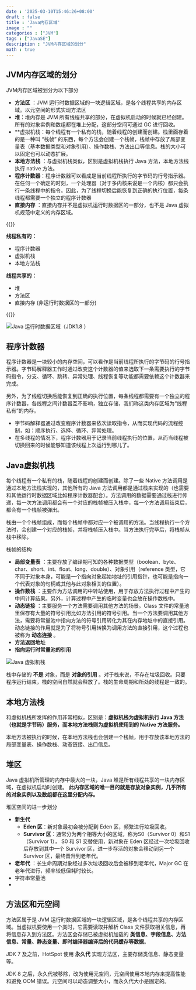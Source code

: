 ```yaml
---
date : '2025-03-10T15:46:26+08:00'
draft : false
title : 'Java内存区域'
image : ""
categories : ["JVM"]
tags : ["JavaSE"]
description : "JVM内存区域的划分"
math : true
---
```


## JVM内存区域的划分

JVM内存区域被划分为以下部分

- **方法区** ：JVM 运行时数据区域的一块逻辑区域，是各个线程共享的内存区域。以元空间的形式实现方法区
- **堆**：堆内存是 JVM 所有线程共享的部分，在虚拟机启动的时候就已经创建。所有的对象实例和数组都在堆上分配，这部分空间可通过 GC 进行回收。
- **虚拟机栈：每个线程有一个私有的栈，随着线程的创建而创建。栈里面存着的是一种叫 “栈帧” 的东西，每个方法会创建一个栈帧，栈帧中存放了局部变量表（基本数据类型和对象引用）、操作数栈、方法出口等信息。栈的大小可以固定也可以动态扩展。
- **本地方法栈** ：与虚拟机栈类似，区别是虚拟机栈执行 Java 方法，本地方法栈执行 native 方法。
- **程序计数器**：程序计数器可以看成是当前线程所执行的字节码的行号指示器。在任何一个确定的时刻，一个处理器（对于多内核来说是一个内核）都只会执行一条线程中的指令。因此，为了线程切换后能恢复到正确的执行位置，每条线程都需要一个独立的程序计数器
- **直接内存** ：直接内存并不是虚拟机运行时数据区的一部分，也不是 Java 虚拟机规范中定义的内存区域。

{{<notice tip>}}

**线程私有的：**

- 程序计数器
- 虚拟机栈
- 本地方法栈

**线程共享的：**

- 堆
- 方法区
- 直接内存 (非运行时数据区的一部分)

{{</notice>}}

![Java 运行时数据区域（JDK1.8 ）](java-runtime-data-areas-jdk1.8.png)

## 程序计数器

程序计数器是一块较小的内存空间，可以看作是当前线程所执行的字节码的行号指示器。字节码解释器工作时通过改变这个计数器的值来选取下一条需要执行的字节码指令，分支、循环、跳转、异常处理、线程恢复等功能都需要依赖这个计数器来完成。

另外，为了线程切换后能恢复到正确的执行位置，每条线程都需要有一个独立的程序计数器，各线程之间计数器互不影响，独立存储，我们称这类内存区域为“线程私有”的内存。

- 字节码解释器通过改变程序计数器来依次读取指令，从而实现代码的流程控制，如：顺序执行、选择、循环、异常处理。
- 在多线程的情况下，程序计数器用于记录当前线程执行的位置，从而当线程被切换回来的时候能够知道该线程上次运行到哪儿了。

## Java虚拟机栈

每个线程有一个私有的栈，随着线程的创建而创建。除了一些 Native 方法调用是通过本地方法栈实现的，其他所有的 Java 方法调用都是通过栈来实现的（也需要和其他运行时数据区域比如程序计数器配合）。方法调用的数据需要通过栈进行传递，每一次方法调用都会有一个对应的栈帧被压入栈中，每一个方法调用结束后，都会有一个栈帧被弹出。

栈由一个个栈帧组成，而每个栈帧中都对应一个被调用的方法。当线程执行一个方法时，会创建一个对应的栈帧，并将栈帧压入栈中。当方法执行完毕后，将栈帧从栈中移除。

栈帧的结构

- **局部变量表** ：主要存放了编译期可知的各种数据类型（boolean、byte、char、short、int、float、long、double）、对象引用（reference 类型，它不同于对象本身，可能是一个指向对象起始地址的引用指针，也可能是指向一个代表对象的句柄或其他与此对象相关的位置）。
- **操作数栈** ：主要作为方法调用的中转站使用，用于存放方法执行过程中产生的中间计算结果。另外，计算过程中产生的临时变量也会放在操作数栈中。
- **动态链接** ：主要服务一个方法需要调用其他方法的场景。Class 文件的常量池里保存有大量的符号引用比如方法引用的符号引用。当一个方法要调用其他方法，需要将常量池中指向方法的符号引用转化为其在内存地址中的直接引用。动态链接的作用就是为了将符号引用转换为调用方法的直接引用，这个过程也被称为 **动态连接** 。
- **方法返回地址** 
- **指向运行时常量池的引用**

![Java 虚拟机栈](stack-area.png)

栈中存储的 **不是** 对象，而是 **对象的引用** 。对于栈来说，不存在垃圾回收。只要程序运行结束，栈的空间自然就会释放了。栈的生命周期和所处的线程是一致的。

## 本地方法栈

和虚拟机栈所发挥的作用非常相似，区别是：**虚拟机栈为虚拟机执行 Java 方法 （也就是字节码）服务，而本地方法栈则为虚拟机使用到的 Native 方法服务。**

本地方法被执行的时候，在本地方法栈也会创建一个栈帧，用于存放该本地方法的局部变量表、操作数栈、动态链接、出口信息。

## 堆区

Java 虚拟机所管理的内存中最大的一块，Java 堆是所有线程共享的一块内存区域，在虚拟机启动时创建。 **此内存区域的唯一目的就是存放对象实例，几乎所有的对象实例以及数组都在这里分配内存。**

堆区空间的进一步划分

- **新生代**
  - **Eden 区**：新对象最初会被分配到 Eden 区，频繁进行垃圾回收。
  - **Survivor 区**：通常分为两个相等大小的区域，称为S0（Survivor 0）和S1（Survivor 1）， S0 和 S1 交替使用，新对象在 Eden 区经过一次垃圾回收后存放到其中一个 Survivor 区，进一步存活的对象会移动到另一个 Survivor 区，最终晋升到老年代。
- **老年代** ：长生命周期对象经过多次垃圾回收后会被移到老年代，Major GC 在老年代进行，频率较低但耗时较长。
- 字符串常量池
- 

## 方法区和元空间

方法区属于是 JVM 运行时数据区域的一块逻辑区域，是各个线程共享的内存区域。当虚拟机要使用一个类时，它需要读取并解析 Class 文件获取相关信息，再将信息存入到方法区。方法区会存储已被虚拟机加载的 **类信息、字段信息、方法信息、常量、静态变量、即时编译器编译后的代码缓存等数据**。

JDK 7 及之前，HotSpot 使用 **永久代** 实现方法区，主要存储类信息、静态变量等。

JDK 8 之后，永久代被移除，改为使用元空间，元空间使用本地内存来提高性能和避免 OOM 错误。元空间可以动态调整大小，而永久代大小是固定的。
